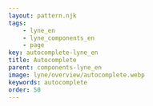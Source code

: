 ```yaml
---
layout: pattern.njk
tags: 
    - lyne_en
    - lyne_components_en
    - page
key: autocomplete-lyne_en
title: Autocomplete
parent: components-lyne_en
image: lyne/overview/autocomplete.webp
keywords: autocomplete
order: 50
---
```

